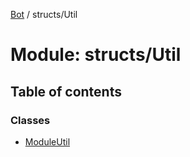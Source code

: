 [Bot](../README.md) / structs/Util

# Module: structs/Util

## Table of contents

### Classes

- [ModuleUtil](../classes/structs_Util.ModuleUtil.md)
